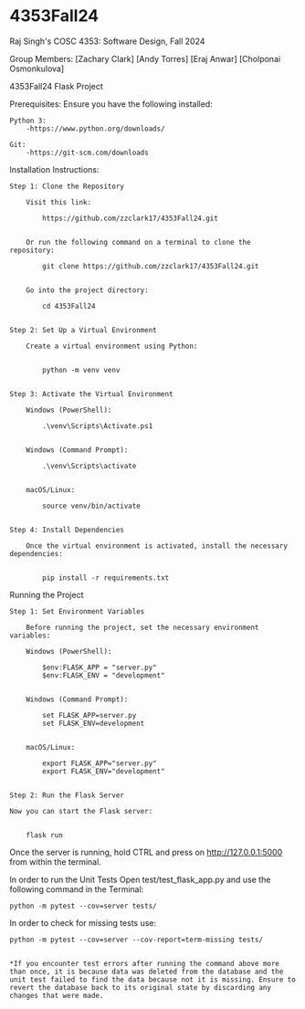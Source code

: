 # 4353Fall24
Raj Singh's COSC 4353: Software Design, Fall 2024

Group Members:
[Zachary Clark]
[Andy Torres]
[Eraj Anwar]
[Cholponai Osmonkulova]


4353Fall24 Flask Project

Prerequisites:
Ensure you have the following installed:

	Python 3:
		-https://www.python.org/downloads/

	Git:
		-https://git-scm.com/downloads

Installation Instructions:

	Step 1: Clone the Repository
		
		Visit this link:

			https://github.com/zzclark17/4353Fall24.git


		Or run the following command on a terminal to clone the repository:

			git clone https://github.com/zzclark17/4353Fall24.git


		Go into the project directory:

			cd 4353Fall24


	Step 2: Set Up a Virtual Environment

		Create a virtual environment using Python:


			python -m venv venv


	Step 3: Activate the Virtual Environment

		Windows (PowerShell):

  			.\venv\Scripts\Activate.ps1
  

		Windows (Command Prompt):

  			.\venv\Scripts\activate


		macOS/Linux:
  
  			source venv/bin/activate
  
		
	Step 4: Install Dependencies

		Once the virtual environment is activated, install the necessary dependencies:


			pip install -r requirements.txt




Running the Project

	Step 1: Set Environment Variables

		Before running the project, set the necessary environment variables:

		Windows (PowerShell):

  			$env:FLASK_APP = "server.py"
  			$env:FLASK_ENV = "development"
  

		Windows (Command Prompt):
  
  			set FLASK_APP=server.py
  			set FLASK_ENV=development
  

		macOS/Linux:
  
  			export FLASK_APP="server.py"
  			export FLASK_ENV="development"
 

	Step 2: Run the Flask Server

	Now you can start the Flask server:


		flask run


Once the server is running, hold CTRL and press on http://127.0.0.1:5000 from within the terminal. 

In order to run the Unit Tests Open test/test_flask_app.py and use the following command in the Terminal:

	python -m pytest --cov=server tests/

In order to check for missing tests use:

    python -m pytest --cov=server --cov-report=term-missing tests/ 


	*If you encounter test errors after running the command above more than once, it is because data was deleted from the database and the unit test failed to find the data because not it is missing. Ensure to revert the database back to its original state by discarding any changes that were made. 